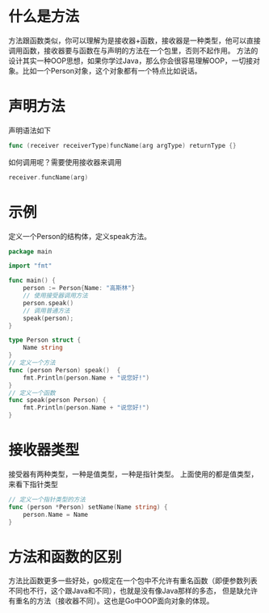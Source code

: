 # 什么是方法
方法跟函数类似，你可以理解为是接收器+函数，接收器是一种类型，他可以直接调用函数，接收器要与函数在与声明的方法在一个包里，否则不起作用。
方法的设计其实一种OOP思想，如果你学过Java，那么你会很容易理解OOP，一切接对象。比如一个Person对象，这个对象都有一个特点比如说话。
# 声明方法
声明语法如下
```go
func (receiver receiverType)funcName(arg argType) returnType {}
```
如何调用呢？需要使用接收器来调用
```go
receiver.funcName(arg)
```
# 示例
定义一个Person的结构体，定义speak方法。
```go
package main

import "fmt"

func main() {
	person := Person{Name: "高斯林"}
	// 使用接受器调用方法
	person.speak()
	// 调用普通方法
	speak(person);
}

type Person struct {
	Name string
}
// 定义一个方法
func (person Person) speak()  {
	fmt.Println(person.Name + "说您好!")
}
// 定义一个函数
func speak(person Person) {
	fmt.Println(person.Name + "说您好!")
}
```
# 接收器类型
接受器有两种类型，一种是值类型，一种是指针类型。
上面使用的都是值类型，来看下指针类型
```go
// 定义一个指针类型的方法
func (person *Person) setName(Name string) {
	person.Name = Name
}
```
# 方法和函数的区别
方法比函数更多一些好处，go规定在一个包中不允许有重名函数（即便参数列表不同也不行，这个跟Java和不同），也就是没有像Java那样的多态，
但是缺允许有重名的方法（接收器不同）。这也是Go中OOP面向对象的体现。